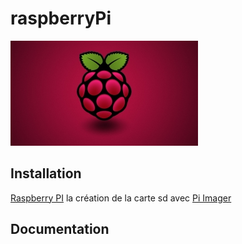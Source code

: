 # raspberryPi

[comment]: <> (logo)        
[![raspberryPI_logo](./img/rasplogo2.jpg)](https://www.raspberrypi.com/)


   
Installation
------------
[Raspberry PI][1] la création de la carte sd avec [Pi Imager]


Documentation
-------------




[1]: https://www.raspberrypi.com/
[Pi Imager]: https://www.raspberrypi.com/software/


